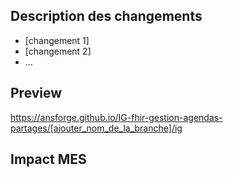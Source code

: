 ## Description des changements

* [changement 1]
* [changement 2]
* ...

## Preview

https://ansforge.github.io/IG-fhir-gestion-agendas-partages/[ajouter_nom_de_la_branche]/ig

## Impact MES
